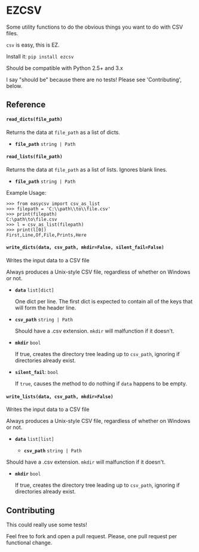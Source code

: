 # EZCSV

Some utility functions to do the obvious things you want to do with CSV files.

`csv` is easy, this is EZ.

Install it: `pip install ezcsv`

Should be compatible with Python 2.5+ and 3.x

I say "should be" because there are no tests! Please see 'Contributing', below.


## Reference

#### `read_dicts(file_path)`

Returns the data at `file_path` as a list of dicts.

- **`file_path`** `string | Path`

#### `read_lists(file_path)`

Returns the data at `file_path` as a list of lists. Ignores blank lines.

- **`file_path`** `string | Path`
   
Example Usage:
```
>>> from easycsv import csv_as_list
>>> filepath = 'C:\\path\\to\\file.csv'
>>> print(filepath)
C:\path\to\file.csv
>>> l = csv_as_list(filepath)
>>> print(l[0])
First,Line,Of,File,Prints,Here
```

#### `write_dicts(data, csv_path, mkdir=False, silent_fail=False)`

Writes the input data to a CSV file

Always produces a Unix-style CSV file, regardless of whether on
Windows or not.

- **`data`** `list[dict]`

   One dict per line. The first dict is expected to contain all of the
keys that will form the header line.
- **`csv_path`** `string | Path`

   Should have a .csv extension. `mkdir` will malfunction if it doesn't.
- **`mkdir`** `bool`

   If true, creates the directory tree leading up to `csv_path`, ignoring
if directories already exist.

- **`silent_fail`**: `bool`

    If `true`, causes the method to do nothing if `data` happens
to be empty.

#### `write_lists(data, csv_path, mkdir=False)`

Writes the input data to a CSV file

Always produces a Unix-style CSV file, regardless of whether on
Windows or not.

- **`data`** `list[list]`

   - **`csv_path`** `string | Path`

Should have a .csv extension. `mkdir` will malfunction if it doesn't.
- **`mkdir`** `bool`

   If true, creates the directory tree leading up to `csv_path`, ignoring
if directories already exist.


## Contributing

This could really use some tests!

Feel free to fork and open a pull request. Please, one pull request per
functional change.

